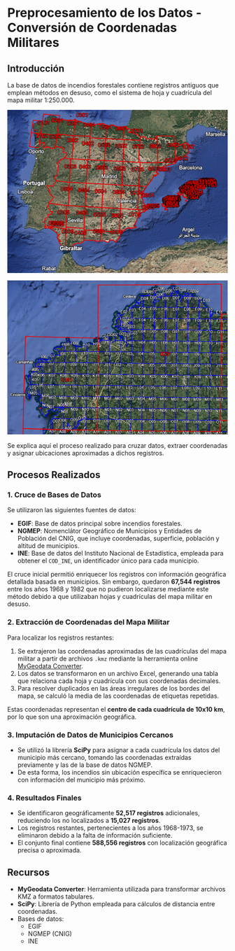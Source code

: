 # Preprocesamiento de los Datos - Conversión de Coordenadas Militares

## Introducción
La base de datos de incendios forestales contiene registros antiguos que emplean métodos en desuso, como el sistema de hoja y cuadrícula del mapa militar 1:250.000.

![Mapa Militar](hojas.png "Hojas del mapa del sistema militar")

![Mapa Militar](cuadriculas.png "Cuadrículas del mapa del sistema militar")

Se explica aquí el proceso realizado para cruzar datos, extraer coordenadas y asignar ubicaciones aproximadas a dichos registros.

## Procesos Realizados

### 1. Cruce de Bases de Datos
Se utilizaron las siguientes fuentes de datos:
- **EGIF**: Base de datos principal sobre incendios forestales.
- **NGMEP**: Nomenclátor Geográfico de Municipios y Entidades de Población del CNIG, que incluye coordenadas, superficie, población y altitud de municipios.
- **INE**: Base de datos del Instituto Nacional de Estadística, empleada para obtener el `COD_INE`, un identificador único para cada municipio.

El cruce inicial permitió enriquecer los registros con información geográfica detallada basada en municipios. Sin embargo, quedaron **67,544 registros** entre los años 1968 y 1982 que no pudieron localizarse mediante este método debido a que utilizaban hojas y cuadrículas del mapa militar en desuso.

### 2. Extracción de Coordenadas del Mapa Militar
Para localizar los registros restantes:
1. Se extrajeron las coordenadas aproximadas de las cuadrículas del mapa militar a partir de archivos `.kmz` mediante la herramienta online [MyGeodata Converter](https://mygeodata.cloud/converter).
2. Los datos se transformaron en un archivo Excel, generando una tabla que relaciona cada hoja y cuadrícula con sus coordenadas decimales.
3. Para resolver duplicados en las áreas irregulares de los bordes del mapa, se calculó la media de las coordenadas de etiquetas repetidas.

Estas coordenadas representan el **centro de cada cuadrícula de 10x10 km**, por lo que son una aproximación geográfica.

### 3. Imputación de Datos de Municipios Cercanos
- Se utilizó la librería **SciPy** para asignar a cada cuadrícula los datos del municipio más cercano, tomando las coordenadas extraídas previamente y las de la base de datos NGMEP.
- De esta forma, los incendios sin ubicación específica se enriquecieron con información del municipio más próximo.

### 4. Resultados Finales
- Se identificaron geográficamente **52,517 registros** adicionales, reduciendo los no localizados a **15,027 registros**.
- Los registros restantes, pertenecientes a los años 1968-1973, se eliminaron debido a la falta de información suficiente.
- El conjunto final contiene **588,556 registros** con localización geográfica precisa o aproximada.

## Recursos
- **MyGeodata Converter**: Herramienta utilizada para transformar archivos KMZ a formatos tabulares.
- **SciPy**: Librería de Python empleada para cálculos de distancia entre coordenadas.
- Bases de datos:
  - EGIF
  - NGMEP (CNIG)
  - INE
